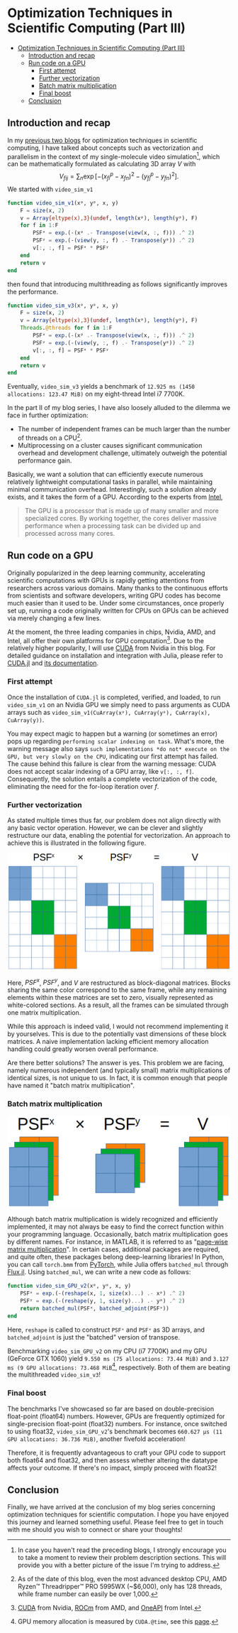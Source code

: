 # Optimization Techniques in Scientific Computing (Part III)

- [Optimization Techniques in Scientific Computing (Part III)](#optimization-techniques-in-scientific-computing-part-iii)
  - [Introduction and recap](#introduction-and-recap)
  - [Run code on a GPU](#run-code-on-a-gpu)
    - [First attempt](#first-attempt)
    - [Further vectorization](#further-vectorization)
    - [Batch matrix multiplication](#batch-matrix-multiplication)
    - [Final boost](#final-boost)
  - [Conclusion](#conclusion)

## Introduction and recap

In my [previous two blogs](https://labpresse.com/?s=Optimization+Techniques+in+Scientific+Computing) for optimization techniques in scientific computing, I have talked about concepts such as vectorization and parallelism in the context of my single-molecule video simulation[^1], which can be mathematically formulated as calculating 3D array $V$ with $$V_{fij}=\sum_n \exp[-(x^p_{fi}-x_{fn})^2-(y^p_{fj}-y_{fn})^2].$$ We started with `video_sim_v1`

```julia
function video_sim_v1(xᵖ, yᵖ, x, y)
    F = size(x, 2)
    v = Array{eltype(x),3}(undef, length(xᵖ), length(yᵖ), F)
    for f in 1:F
        PSFˣ = exp.(-(xᵖ .- Transpose(view(x, :, f))) .^ 2)
        PSFʸ = exp.(-(view(y, :, f) .- Transpose(yᵖ)) .^ 2)
        v[:, :, f] = PSFˣ * PSFʸ
    end
    return v
end
```

then found that introducing multithreading as follows significantly improves the performance.

```julia
function video_sim_v3(xᵖ, yᵖ, x, y)
    F = size(x, 2)
    v = Array{eltype(x),3}(undef, length(xᵖ), length(yᵖ), F)
    Threads.@threads for f in 1:F
        PSFˣ = exp.(-(xᵖ .- Transpose(view(x, :, f))) .^ 2)
        PSFʸ = exp.(-(view(y, :, f) .- Transpose(yᵖ)) .^ 2)
        v[:, :, f] = PSFˣ * PSFʸ
    end
    return v
end
```

Eventually, `video_sim_v3` yields a benchmark of `12.925 ms (1450 allocations: 123.47 MiB)` on my eight-thread Intel i7 7700K.

[^1]: In case you haven't read the preceding blogs, I strongly encourage you to take a moment to review their problem description sections. This will provide you with a better picture of the issue I'm trying to address.

In the part II of my blog series, I have also loosely alluded to the dilemma we face in further optimization:

- The number of independent frames can be much larger than the number of threads on a CPU[^2].
- Multiprocessing on a cluster causes significant communication overhead and development challenge, ultimately outweigh the potential performance gain.

[^2]: As of the date of this blog, even the most advanced desktop CPU, AMD Ryzen™ Threadripper™ PRO 5995WX (~$6,000), only has 128 threads, while frame number can easily be over 1,000.

Basically, we want a solution that can efficiently execute numerous relatively lightweight computational tasks in parallel, while maintaining minimal communication overhead. Interestingly, such a solution already exists, and it takes the form of a GPU. According to the experts from [Intel](https://www.intel.com/content/www/us/en/products/docs/processors/cpu-vs-gpu.html),
>The GPU is a processor that is made up of many smaller and more specialized cores. By working together, the cores deliver massive performance when a processing task can be divided up and processed across many cores.

## Run code on a GPU

Originally popularized in the deep learning community, accelerating scientific computations with GPUs is rapidly getting attentions from researchers across various domains. Many thanks to the continuous efforts from scientists and software developers, writing GPU codes has become much easier than it used to be. Under some circumstances, once properly set up, running a code originally written for CPUs on GPUs can be achieved via merely changing a few lines.

At the moment, the three leading companies in chips, Nvidia, AMD, and Intel, all offer their own platforms for GPU computation[^3]. Due to the relatively higher popularity, I will use [CUDA](https://en.wikipedia.org/wiki/CUDA) from Nvidia in this blog. For detailed guidance on installation and integration with Julia, please refer to [CUDA.jl](https://github.com/JuliaGPU/CUDA.jl) and [its documentation](https://cuda.juliagpu.org/stable/).

[^3]: [CUDA](https://en.wikipedia.org/wiki/CUDA) from Nvidia, [ROCm](https://en.wikipedia.org/wiki/ROCm) from AMD, and [OneAPI](https://en.wikipedia.org/wiki/OneAPI_(compute_acceleration)) from Intel.

### First attempt

Once the installation of `CUDA.jl` is completed, verified, and loaded, to run `video_sim_v1` on an Nvidia GPU we simply need to pass arguments as CUDA arrays such as `video_sim_v1(CuArray(xᵖ), CuArray(yᵖ), CuArray(x), CuArray(y))`.

You may expect magic to happen but a warning (or sometimes an error) pops up regarding `performing scalar indexing on task`. What's more, the warning message also says `such implementations *do not* execute on the GPU, but very slowly on the CPU`, indicating our first attempt has failed. The cause behind this failure is clear from the warning message: CUDA does not accept scalar indexing of a GPU array, like `v[:, :, f]`. Consequently, the solution entails a complete vectorization of the code, eliminating the need for the for-loop iteration over $f$.

### Further vectorization

As stated multiple times thus far, our problem does not align directly with any basic vector operation. However, we can be clever and slightly restructure our data, enabling the potential for vectorization. An approach to achieve this is illustrated in the following figure.

<p align="center" height="100%">
    <img src="fig1.png">
</p>

Here, $PSF^x$, $PSF^y$, and $V$ are restructured as block-diagonal matrices. Blocks sharing the same color correspond to the same frame, while any remaining elements within these matrices are set to zero, visually represented as white-colored sections. As a result, all the frames can be simulated through one matrix multiplication.

While this approach is indeed valid, I would not recommend implementing it by yourselves. This is due to the potentially vast dimensions of these block matrices. A naive implementation lacking efficient memory allocation handling could greatly worsen overall performance.

Are there better solutions? The answer is yes. This problem we are facing, namely numerous independent (and typically small) matrix multiplications of identical sizes, is not unique to us. In fact, it is common enough that people have named it "batch matrix multiplication".

### Batch matrix multiplication

<p align="center" height="100%">
    <img src="fig2.png">
</p>

Although batch matrix multiplication is widely recognized and efficiently implemented, it may not always be easy to find the correct function within your programming language. Occasionally, batch matrix multiplication goes by different names. For instance, in MATLAB, it is referred to as "[page-wise matrix multiplication](https://www.mathworks.com/help/matlab/ref/pagemtimes.html)". In certain cases, additional packages are required, and quite often, these packages belong deep-learning libraries! In Python, you can call `torch.bmm` from [PyTorch](https://pytorch.org/docs/stable/generated/torch.bmm.html), while Julia offers `batched_mul` through [Flux.jl](https://fluxml.ai/Flux.jl/stable/models/nnlib/#NNlib.batched_mul). Using `batched_mul`, we can write a new code as follows:

```julia
function video_sim_GPU_v2(xᵖ, yᵖ, x, y)
    PSFˣ = exp.(-(reshape(x, 1, size(x)...) .- xᵖ) .^ 2)
    PSFʸ = exp.(-(reshape(y, 1, size(y)...) .- yᵖ) .^ 2)
    return batched_mul(PSFˣ, batched_adjoint(PSFʸ))
end
```

Here, `reshape` is called to construct `PSFˣ` and `PSFˣ` as 3D arrays, and `batched_adjoint` is just the "batched" version of transpose.

Benchmarking `video_sim_GPU_v2` on my CPU (i7 7700K) and my GPU (GeForce GTX 1060) yield `9.550 ms (75 allocations: 73.44 MiB)` and `3.127 ms (9 GPU allocations: 73.468 MiB`[^4], respectively. Both of them are beating the multithreaded `video_sim_v3`!

### Final boost

The benchmarks I've showcased so far are based on double-precision float-point (float64) numbers. However, GPUs are frequently optimized for single-precision float-point (float32) numbers. For instance, once switched to using float32, `video_sim_GPU_v2`'s benchmark becomes `660.627 μs (11 GPU allocations: 36.736 MiB)`, another fivefold acceleration!

Therefore, it is frequently advantageous to craft your GPU code to support both float64 and float32, and then assess whether altering the datatype affects your outcome. If there's no impact, simply proceed with float32!

[^4]: GPU memory allocation is measured by `CUDA.@time`, see this [page](https://cuda.juliagpu.org/stable/development/profiling/).

## Conclusion

Finally, we have arrived at the conclusion of my blog series concerning optimization techniques for scientific computation. I hope you have enjoyed this journey and learned something useful. Please feel free to get in touch with me should you wish to connect or share your thoughts!